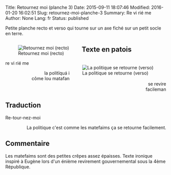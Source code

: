 Title: Retournez moi (planche 3)
Date: 2015-09-11 18:07:46
Modified: 2016-01-20 16:02:51
Slug: retournez-moi-planche-3
Summary: Re  vi  rié  me  
Author: None
Lang: fr
Status: published

 Petite planche recto et verso qui tourne sur un axe fiché sur un petit socle en terre.


<figure class="image-block" style="float: left;">
  <img alt="Retournez moi (recto)" src="{static}/images/planche_3recto2.png">
  <figcaption style="max-width: 308px">Retournez moi (recto)</figcaption>
</figure>


<figure class="image-block" style="float: right;">
  <img alt="La politique se retourne (verso)" src="{static}/images/planche_3_verso.png">
  <figcaption style="max-width: 281px">La politique se retourne (verso)</figcaption>
</figure>

## Texte en patois
re  vi  rié  me

<p style="text-align:right;">
la   politïquá   i<br/>
côme lou matafan<br/>
se  revire<br/>
facileman
</p>

## Traduction
Re-tour-nez-moi


<p style="text-align:right;">La politique c'est comme les  matefaims ça se retourne facilement.</p>

## Commentaire
Les matefaims sont des petites crêpes assez épaisses.
Texte ironique inspiré à Eugène lors d'un énième revirement gouvernemental sous la 4ème République.
